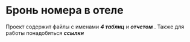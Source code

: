 # Бронь номера в отеле 
Проект содержит файлы с именами ***4 таблиц*** и ***отчетом*** . Также для работы понадобяться ***ссылки***
